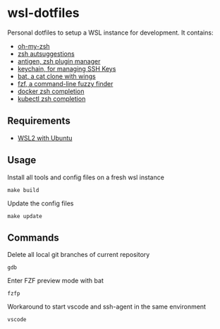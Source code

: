 # wsl-dotfiles

Personal dotfiles to setup a WSL instance for development.
It contains:

- [oh-my-zsh](https://github.com/ohmyzsh/ohmyzsh/)
- [zsh autsuggestions](https://github.com/zsh-users/zsh-autosuggestions)
- [antigen, zsh plugin manager](https://github.com/zsh-users/antigen)
- [keychain, for managing SSH Keys](https://linux.die.net/man/1/keychain)
- [bat, a cat clone with wings](https://github.com/sharkdp/bat)
- [fzf, a command-line fuzzy finder](https://github.com/junegunn/fzf)
- [docker zsh completion](https://github.com/greymd/docker-zsh-completion)
- [kubectl zsh completion](https://kubernetes.io/docs/tasks/tools/included/optional-kubectl-configs-zsh/)

## Requirements

- [WSL2 with Ubuntu](https://docs.microsoft.com/en-us/windows/wsl/install)

## Usage

Install all tools and config files on a fresh wsl instance

```
make build
```

Update the config files

```
make update
```

## Commands

Delete all local git branches of current repository

```
gdb
```

Enter FZF preview mode with bat

```
fzfp
```

Workaround to start vscode and ssh-agent in the same environment

```
vscode
```